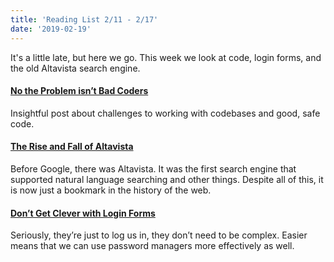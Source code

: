 ```yaml
---
title: 'Reading List 2/11 - 2/17'
date: '2019-02-19'
---
```


It's a little late, but here we go. This week we look at code, login forms, and the old Altavista search engine.

#### [No the Problem isn’t Bad Coders](https://medium.com/@sgrif/no-the-problem-isnt-bad-coders-ed4347810270)

Insightful post about challenges to working with codebases and good, safe code.

#### [The Rise and Fall of Altavista](https://digital.com/about/altavista/)

Before Google, there was Altavista. It was the first search engine that supported natural language searching and other things. Despite all of this, it is now just a bookmark in the history of the web.

#### [Don’t Get Clever with Login Forms](http://bradfrost.com/blog/post/dont-get-clever-with-login-forms/)

Seriously, they’re just to log us in, they don’t need to be complex. Easier means that we can use password managers more effectively as well.
